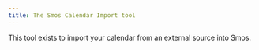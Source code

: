 ```yaml
---
title: The Smos Calendar Import tool
---
```


This tool exists to import your calendar from an external source into Smos.
